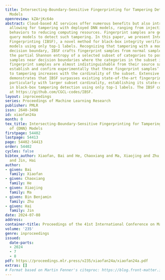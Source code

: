 ```yaml
---
title: Intersecting-Boundary-Sensitive Fingerprinting for Tampering Detection of DNN
  Models
openreview: kZArjKc64o
abstract: Cloud-based AI services offer numerous benefits but also introduce vulnerabilities,
  allowing for tampering with deployed DNN models, ranging from injecting malicious
  behaviors to reducing computing resources. Fingerprint samples are generated to
  query models to detect such tampering. In this paper, we present Intersecting-Boundary-Sensitive
  Fingerprinting (IBSF), a novel method for black-box integrity verification of DNN
  models using only top-1 labels. Recognizing that tampering with a model alters its
  decision boundary, IBSF crafts fingerprint samples from normal samples by maximizing
  the partial Shannon entropy of a selected subset of categories to position the fingerprint
  samples near decision boundaries where the categories in the subset intersect. These
  fingerprint samples are almost indistinguishable from their source samples. We theoretically
  establish and confirm experimentally that these fingerprint samples’ expected sensitivity
  to tampering increases with the cardinality of the subset. Extensive evaluation
  demonstrates that IBSF surpasses existing state-of-the-art fingerprinting methods,
  particularly with larger subset cardinality, establishing its state-of-the-art performance
  in black-box tampering detection using only top-1 labels. The IBSF code is available
  at https://github.com/CGCL-codes/IBSF.
layout: inproceedings
series: Proceedings of Machine Learning Research
publisher: PMLR
issn: 2640-3498
id: xiaofan24a
month: 0
tex_title: Intersecting-Boundary-Sensitive Fingerprinting for Tampering Detection
  of {DNN} Models
firstpage: 54402
lastpage: 54413
page: 54402-54413
order: 54402
cycles: false
bibtex_author: Xiaofan, Bai and He, Chaoxiang and Ma, Xiaojing and Zhu, Bin Benjamin
  and Jin, Hai
author:
- given: Bai
  family: Xiaofan
- given: Chaoxiang
  family: He
- given: Xiaojing
  family: Ma
- given: Bin Benjamin
  family: Zhu
- given: Hai
  family: Jin
date: 2024-07-08
address:
container-title: Proceedings of the 41st International Conference on Machine Learning
volume: '235'
genre: inproceedings
issued:
  date-parts:
  - 2024
  - 7
  - 8
pdf: https://proceedings.mlr.press/v235/xiaofan24a/xiaofan24a.pdf
extras: []
# Format based on Martin Fenner's citeproc: https://blog.front-matter.io/posts/citeproc-yaml-for-bibliographies/
---
```

